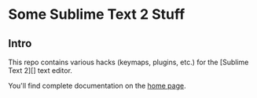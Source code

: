 # Some Sublime Text 2 Stuff

## Intro

This repo contains various hacks (keymaps, plugins, etc.) for the
[Sublime Text 2][] text editor.

You'll find complete documentation on the [home page][].

[home page]: http://software.clapper.org/sublime-text-hacks/
